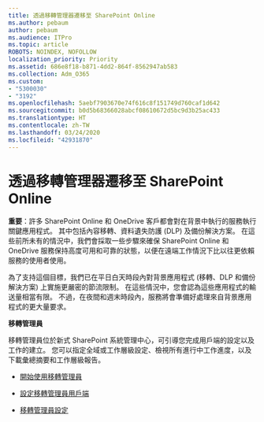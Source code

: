 ```yaml
---
title: 透過移轉管理器遷移至 SharePoint Online
ms.author: pebaum
author: pebaum
ms.audience: ITPro
ms.topic: article
ROBOTS: NOINDEX, NOFOLLOW
localization_priority: Priority
ms.assetid: 686e8f18-b871-4dd2-864f-8562947ab583
ms.collection: Adm_O365
ms.custom:
- "5300030"
- "3192"
ms.openlocfilehash: 5aebf7903670e74f616c8f151749d760caf1d642
ms.sourcegitcommit: b0d5b68366028abcf08610672d5bc9d3b25ac433
ms.translationtype: HT
ms.contentlocale: zh-TW
ms.lasthandoff: 03/24/2020
ms.locfileid: "42931870"
---
```

# <a name="migrating-to-sharepoint-online-via-migration-manager"></a>透過移轉管理器遷移至 SharePoint Online

**重要**：許多 SharePoint Online 和 OneDrive 客戶都會對在背景中執行的服務執行關鍵應用程式。 其中包括內容移轉、資料遺失防護 (DLP) 及備份解決方案。 在這些前所未有的情況中，我們會採取一些步驟來確保 SharePoint Online 和 OneDrive 服務保持高度可用和可靠的狀態，以便在遠端工作情況下比以往更依賴服務的使用者使用。

為了支持這個目標，我們已在平日白天時段內對背景應用程式 (移轉、DLP 和備份解決方案) 上實施更嚴密的節流限制。 在這些情況中，您會認為這些應用程式的輸送量相當有限。 不過，在夜間和週末時段內，服務將會準備好處理來自背景應用程式的更大量要求。

**移轉管理員**

移轉管理員位於新式 SharePoint 系統管理中心，可引導您完成用戶端的設定以及工作的建立。 您可以指定全域或工作層級設定、檢視所有進行中工作進度，以及下載彙總摘要和工作層級報告。

- [開始使用移轉管理員](https://docs.microsoft.com/sharepointmigration/mm-get-started)

- [設定移轉管理員用戶端](https://docs.microsoft.com/sharepointmigration/mm-setup-clients)

- [移轉管理員設定](https://docs.microsoft.com/sharepointmigration/mm-settings)
